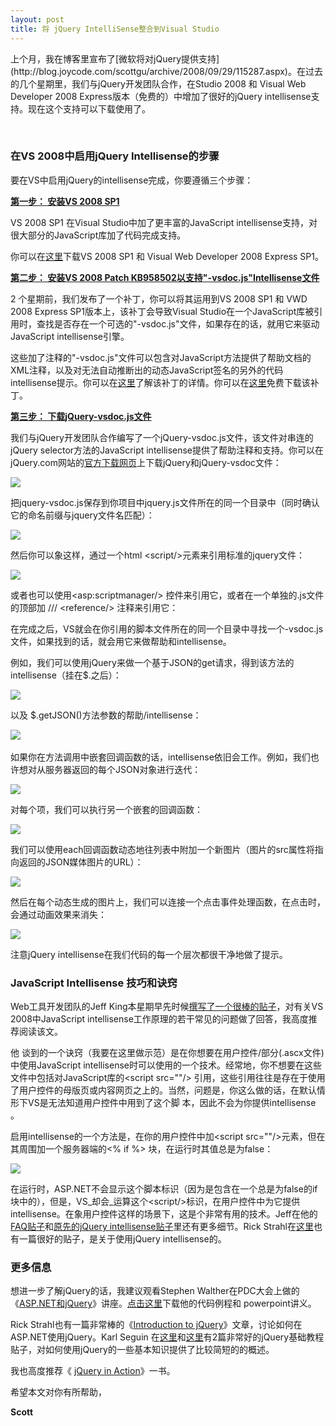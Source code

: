 ```yaml
---
layout: post
title: 将 jQuery IntelliSense整合到Visual Studio
---
```

<p>上个月，我在博客里宣布了[微软将对jQuery提供支持](http://blog.joycode.com/scottgu/archive/2008/09/29/115287.aspx)。在过去的几个星期里，我们与jQuery开发团队合作，在Studio 2008 和 Visual Web Developer 2008 Express版本（免费的）中增加了很好的jQuery intellisense支持。现在这个支持可以下载使用了。

&nbsp;

### 在VS 2008中启用jQuery Intellisense的步骤

要在VS中启用jQuery的intellisense完成，你要遵循三个步骤：

<span style="text-decoration: underline;">**第一步： 安装VS 2008 SP1**</span>

VS 2008 SP1 在Visual Studio中加了更丰富的JavaScript intellisense支持，对很大部分的JavaScript库加了代码完成支持。

你可以在[这里](http://msdn.microsoft.com/en-us/vstudio/cc533448.aspx)下载VS 2008 SP1 和 Visual Web Developer 2008 Express SP1。

**<span style="text-decoration: underline;">第二步： 安装VS 2008 Patch KB958502以支持"-vsdoc.js"Intellisense文件</span>**

2 个星期前，我们发布了一个补丁，你可以将其运用到VS 2008 SP1 和 VWD 2008 Express SP1版本上，该补丁会导致Visual Studio在一个JavaScript库被引用时，查找是否存在一个可选的"-vsdoc.js"文件，如果存在的话，就用它来驱动 JavaScript intellisense引擎。

这些加了注释的"-vsdoc.js"文件可以包含对JavaScript方法提供了帮助文档的XML注释，以及对无法自动推断出的动态JavaScript签名的另外的代码intellisense提示。你可以在[这里](http://blogs.msdn.com/webdevtools/archive/2008/11/07/hotfix-to-enable-vsdoc-js-intellisense-doc-files-is-now-available.aspx)了解该补丁的详情。你可以在[这里](http://code.msdn.microsoft.com/KB958502/Release/ProjectReleases.aspx?ReleaseId=1736)免费下载该补丁。

**<span style="text-decoration: underline;">第三步： 下载jQuery-vsdoc.js文件</span>**

我们与jQuery开发团队合作编写了一个jQuery-vsdoc.js文件，该文件对串连的jQuery selector方法的JavaScript intellisense提供了帮助注释和支持。你可以在jQuery.com网站的[官方下载网页](http://docs.jquery.com/Downloading_jQuery#Download_jQuery)上下载jQuery和jQuery-vsdoc文件：

![](http://img.cnbeta.com/newsimg/081122/1936200461824615.png)

把jquery-vsdoc.js保存到你项目中jquery.js文件所在的同一个目录中（同时确认它的命名前缀与jquery文件名匹配）：

![](http://img.cnbeta.com/newsimg/081122/19362211885961045.png)

然后你可以象这样，通过一个html &lt;script/&gt;元素来引用标准的jquery文件：

![](http://img.cnbeta.com/newsimg/081122/19362321964932681.png)

或者也可以使用&lt;asp:scriptmanager/&gt; 控件来引用它，或者在一个单独的.js文件的顶部加 /// &lt;reference/&gt; 注释来引用它：

在完成之后，VS就会在你引用的脚本文件所在的同一个目录中寻找一个-vsdoc.js文件，如果找到的话，就会用它来做帮助和intellisense。

例如，我们可以使用jQuery来做一个基于JSON的get请求，得到该方法的intellisense（挂在$.之后）：

![](http://img.cnbeta.com/newsimg/081122/1936243307781580.png)

以及 $.getJSON()方法参数的帮助/intellisense：

![](http://img.cnbeta.com/newsimg/081122/19362542112046309.png)&nbsp;

如果你在方法调用中嵌套回调函数的话，intellisense依旧会工作。例如，我们也许想对从服务器返回的每个JSON对象进行迭代：

![](http://img.cnbeta.com/newsimg/081122/19362651075189461.png)

对每个项，我们可以执行另一个嵌套的回调函数：

![](http://img.cnbeta.com/newsimg/081122/19362761489733282.png)

我们可以使用each回调函数动态地往列表中附加一个新图片（图片的src属性将指向返回的JSON媒体图片的URL）：

![](http://img.cnbeta.com/newsimg/081122/1936287243086939.png)

然后在每个动态生成的图片上，我们可以连接一个点击事件处理函数，在点击时，会通过动画效果来消失：

![](http://img.cnbeta.com/newsimg/081122/19362981016181216.png)

注意jQuery intellisense在我们代码的每一个层次都很干净地做了提示。

### JavaScript Intellisense 技巧和诀窍

Web工具开发团队的Jeff King本星期早先时候[撰写了一个很棒的贴子](http://blogs.msdn.com/webdevtools/archive/2008/11/18/jscript-intellisense-faq.aspx)，对有关VS 2008中JavaScript intellisense工作原理的若干常见的问题做了回答，我高度推荐阅读该文。

他 谈到的一个诀窍（我要在这里做示范）是在你想要在用户控件/部分(.ascx文件)中使用JavaScript intellisense时可以使用的一个技术。经常地，你不想要在这些文件中包括对JavaScript库的&lt;script src=""/&gt; 引用，这些引用往往是存在于使用了用户控件的母版页或内容网页之上的。当然，问题是，你这么做的话，在默认情形下VS是无法知道用户控件中用到了这个脚 本，因此不会为你提供intellisense 。

启用intellisense的一个方法是，在你的用户控件中加&lt;script src=""/&gt;元素，但在其周围加一个服务器端的&lt;% if %&gt; 块，在运行时其值总是为false：

![](http://img.cnbeta.com/newsimg/081122/19363092015465121.png)

在运行时，ASP.NET不会显示这个脚本标识（因为是包含在一个总是为false的if块中的），但是，VS_却会_运算这个&lt;script/&gt;标识，在用户控件中为它提供intellisense。在象用户控件这样的场景下，这是个非常有用的技术。Jeff在他的[FAQ贴子](http://blogs.msdn.com/webdevtools/archive/2008/11/18/jscript-intellisense-faq.aspx)和[原先的jQuery intellisense贴子](http://blogs.msdn.com/webdevtools/archive/2008/10/28/rich-intellisense-for-jquery.aspx)里还有更多细节。Rick Strahl在[这里](http://www.west-wind.com/Weblog/posts/536756.aspx)也有一篇很好的贴子，是关于使用jQuery intellisense的。

### 更多信息

想进一步了解jQuery的话，我建议观看Stephen Walther在PDC大会上做的《[ASP.NET和jQuery](http://channel9.msdn.com/pdc2008/PC31/)》讲座。[点击这里](http://weblogs.asp.net/stephenwalther/archive/2008/10/29/jquery-and-asp-net-ajax-demo-code.aspx)下载他的代码例程和 powerpoint讲义。

Rick Strahl也有一篇非常棒的《[Introduction to jQuery](http://www.west-wind.com/presentations/jQuery/default.aspx)》文章，讨论如何在 ASP.NET使用jQuery。Karl Seguin 在[这里](http://dotnetslackers.com/articles/ajax/JQuery-Primer-Part-1.aspx)和[这里](http://dotnetslackers.com/articles/ajax/JQuery-Primer-Part-2.aspx)有2篇非常好的jQuery基础教程贴子，对如何使用jQuery的一些基本知识提供了比较简短的的概述。

我也高度推荐《&nbsp;[jQuery in Action](http://www.amazon.com/gp/product/1933988355/102-4745100-5076967?ie=UTF8&amp;tag=scoblo04-20&amp;linkCode=xm2&amp;camp=1789&amp;creativeASIN=1933988355)》一书。

希望本文对你有所帮助，

**Scott**

</p>